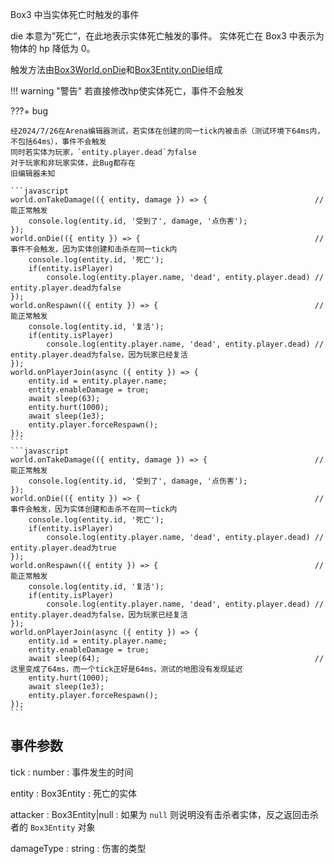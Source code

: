 Box3 中当实体死亡时触发的事件

die 本意为”死亡“，在此地表示实体死亡触发的事件。
实体死亡在 Box3 中表示为物体的 <property>hp</property> 降低为 0。

触发方法由[Box3World.onDie]()和[Box3Entity.onDie]()组成

!!! warning "警告"
    若直接修改<property>hp</property>使实体死亡，事件不会触发

???+ bug

    经2024/7/26在Arena编辑器测试，若实体在创建的同一tick内被击杀（测试环境下64ms内，不包括64ms），事件不会触发  
    同时若实体为玩家，`entity.player.dead`为false  
    对于玩家和非玩家实体，此Bug都存在  
    旧编辑器未知

    ```javascript
    world.onTakeDamage(({ entity, damage }) => {                        // 能正常触发
        console.log(entity.id, '受到了', damage, '点伤害');
    });
    world.onDie(({ entity }) => {                                       // 事件不会触发，因为实体创建和击杀在同一tick内
        console.log(entity.id, '死亡');
        if(entity.isPlayer)
            console.log(entity.player.name, 'dead', entity.player.dead) // entity.player.dead为false
    });
    world.onRespawn(({ entity }) => {                                   // 能正常触发
        console.log(entity.id, '复活');
        if(entity.isPlayer)
            console.log(entity.player.name, 'dead', entity.player.dead) // entity.player.dead为false，因为玩家已经复活
    });
    world.onPlayerJoin(async ({ entity }) => {
        entity.id = entity.player.name;
        entity.enableDamage = true;
        await sleep(63);
        entity.hurt(1000);
        await sleep(1e3);
        entity.player.forceRespawn();
    });
    ```
    ```javascript
    world.onTakeDamage(({ entity, damage }) => {                        // 能正常触发
        console.log(entity.id, '受到了', damage, '点伤害');
    });
    world.onDie(({ entity }) => {                                       // 事件会触发，因为实体创建和击杀不在同一tick内
        console.log(entity.id, '死亡');
        if(entity.isPlayer)
            console.log(entity.player.name, 'dead', entity.player.dead) // entity.player.dead为true
    });
    world.onRespawn(({ entity }) => {                                   // 能正常触发
        console.log(entity.id, '复活');
        if(entity.isPlayer)
            console.log(entity.player.name, 'dead', entity.player.dead) // entity.player.dead为false，因为玩家已经复活
    });
    world.onPlayerJoin(async ({ entity }) => {
        entity.id = entity.player.name;
        entity.enableDamage = true;
        await sleep(64);                                                // 这里变成了64ms，而一个tick正好是64ms，测试的地图没有发现延迟
        entity.hurt(1000);
        await sleep(1e3);
        entity.player.forceRespawn();
    });
    ```

## 事件参数

<property>tick</property> : <def>number</def>
: 事件发生的时间

<property>entity</property> : <def>Box3Entity</def>
: 死亡的实体

<property>attacker</property> : <def>Box3Entity</def>|<def>null</def>
: 如果为 `null` 则说明没有击杀者实体，反之返回击杀者的 `Box3Entity` 对象

<property>damageType</property> : <def>string</def>
: 伤害的类型
